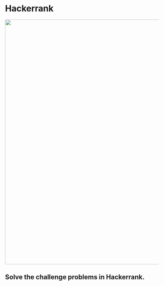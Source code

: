 # Hackerrank



<p align="center">
  <img width=800 src="https://user-images.githubusercontent.com/78087668/115965177-ff5ab200-a551-11eb-8d47-489e3ea7091b.png">
</p>

## Solve the challenge problems in Hackerrank.
